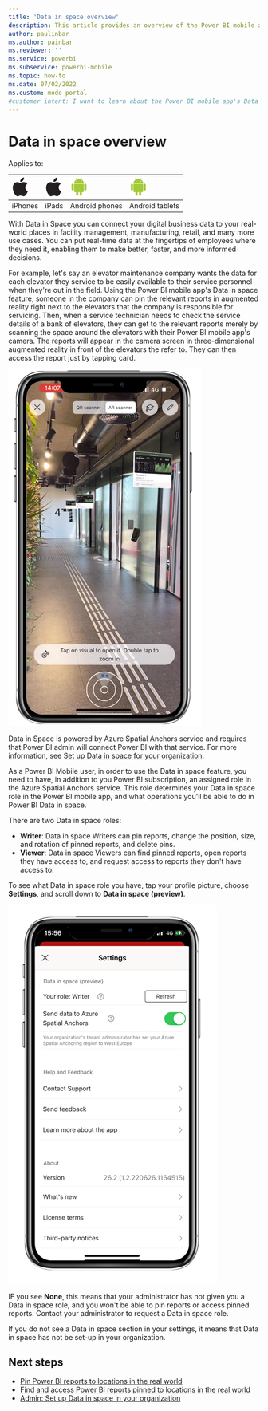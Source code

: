 ```yaml
---
title: 'Data in space overview'
description: This article provides an overview of the Power BI mobile app's Data in space feature.
author: paulinbar
ms.author: painbar
ms.reviewer: ''
ms.service: powerbi
ms.subservice: powerbi-mobile
ms.topic: how-to
ms.date: 07/02/2022
ms.custom: mode-portal
#customer intent: I want to learn about the Power BI mobile app's Data in space feature.
---
```

# Data in space overview

Applies to:

| ![iPhone](./media/mobile-apps-metrics/ios-logo-40-px.png) | ![iPads](./media/mobile-apps-metrics/ios-logo-40-px.png) | ![Android phone](././media/mobile-apps-metrics/android-logo-40-px.png) | ![Android tablet](././media/mobile-apps-metrics/android-logo-40-px.png) |
|:--- |:--- |:--- |:--- |
|iPhones |iPads |Android phones |Android tablets |

With Data in Space you can  connect your digital business data to your real-world places in facility management, manufacturing, retail, and many more use cases. You can put real-time data at the fingertips of employees where they need it, enabling them to make better, faster, and more informed decisions.

For example, let's say an elevator maintenance company wants the data for each elevator they service to be easily available to their service personnel when they're out in the field. Using the Power BI mobile app's Data in space feature, someone in the company can pin the relevant reports in augmented reality right next to the elevators that the company is responsible for servicing. Then, when a service technician needs to check the service details of a bank of elevators, they can get to the relevant reports merely by scanning the space around the elevators with their Power BI mobile app's camera. The reports will appear in the camera screen in three-dimensional augmented reality in front of the elevators the refer to. They can then access the report just by tapping card.

![Screenshot of a bank of elevators with Power BI reports in augmented reality in front of each elevator.](./media/mobile-apps-data-in-space-overview/power-bi-mobile-app-data-in-space-final-result.png)

Data in Space is powered by Azure Spatial Anchors service and requires that Power BI admin will connect Power BI with that service. For more information, see [Set up Data in space for your organization](./mobile-apps-data-in-space-set-up.md).

As a Power BI Mobile user, in order to use the Data in space feature, you need to have, in addition to you Power BI subscription, an assigned role in the Azure Spatial Anchors service. This role determines your Data in space role in the Power BI mobile app, and what operations you'll be able to do in Power BI Data in space.

There are two Data in space roles:

* **Writer**: Data in space Writers can pin reports, change the position, size, and rotation of pinned reports, and delete pins.
* **Viewer**: Data in space Viewers can find pinned reports, open reports they have access to, and request access to reports they don't have access to.

To see what Data in space role you have, tap your profile picture, choose **Settings**, and scroll down to **Data in space (preview)**.

![Screenshot of data in space settings.](./media/mobile-apps-data-in-space-overview/data-in-space-settings.png)

IF you see **None**, this means that your administrator has not given you a Data in space role, and you won't be able to pin reports or access pinned reports. Contact your administrator to request a Data in space role.

If you do not see a Data in space section in your settings, it means that Data in space has not be set-up in your organization.

## Next steps

* [Pin Power BI reports to locations in the real world](mobile-apps-data-in-space-pin-reports.md)
* [Find and access Power BI reports pinned to locations in the real world](mobile-apps-data-in-space-find-pinned-reports.md)
* [Admin: Set up Data in space in your organization](mobile-apps-data-in-space-set-up.md)